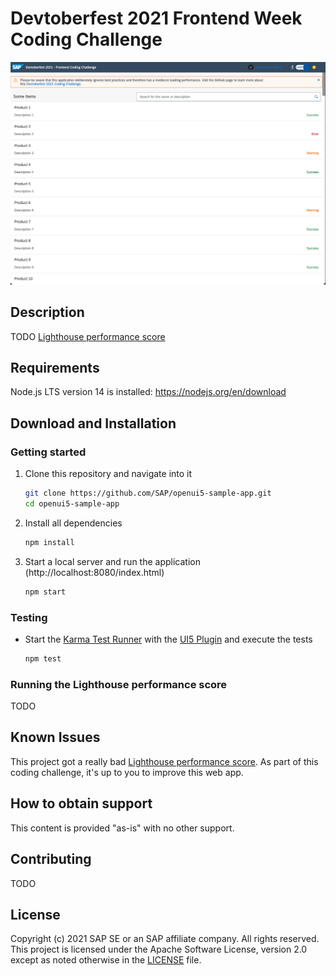 # Devtoberfest 2021 Frontend Week Coding Challenge

![Running app in light mode](./running.png)

## Description

TODO [Lighthouse performance score](https://web.dev/performance-scoring/)

## Requirements

Node.js LTS version 14 is installed: https://nodejs.org/en/download

## Download and Installation

### Getting started

1. Clone this repository and navigate into it
    ```sh
    git clone https://github.com/SAP/openui5-sample-app.git
    cd openui5-sample-app
    ```
1. Install all dependencies

    ```sh
    npm install
    ```

1. Start a local server and run the application (http://localhost:8080/index.html)
    ```sh
    npm start
    ```

### Testing

-   Start the [Karma Test Runner](https://karma-runner.github.io/latest/index.html) with the [UI5 Plugin](https://github.com/SAP/karma-ui5) and execute the tests
    ```sh
    npm test
    ```

### Running the Lighthouse performance score

TODO

## Known Issues

This project got a really bad [Lighthouse performance score](https://web.dev/performance-scoring/). As part of this coding challenge, it's up to you to improve this web app.

## How to obtain support

This content is provided "as-is" with no other support.

## Contributing

TODO

## License

Copyright (c) 2021 SAP SE or an SAP affiliate company. All rights reserved. This project is licensed under the Apache Software License, version 2.0 except as noted otherwise in the [LICENSE](LICENSES/Apache-2.0.txt) file.

